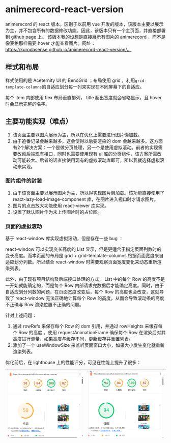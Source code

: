 # animerecord-react-version
animerecord 的 react 版本。区别于以前用 vue 开发的版本，该版本主要以展示为主，并不包含所有的数据修改功能。因此，该版本只有一个主页面，并直接部署到 github page 上。
该版本我的设想是直接展示有图片的 animerecord ，而不是像表格那样需要 hover 才能查看图片。网址：https://kurodasense.github.io/animerecord-react-version/。

## 样式和布局
样式使用的是 Aceternity UI 的 BenoGrid ；布局使用 grid ，利用`grid-template-columns`的自适应划分每一列来实现在不同屏幕下的自适应。

每个 item 内部使用 flex 布局垂直排列， title 超出宽度就会省略显示，且 hover 时会显示完整的名字。

## 主要功能实现（难点）
1. 该页面主要以图片展示为主，所以在优化上需要进行图片懒加载。
2. 由于追番记录会越来越多，这会使得以后要渲染的 dom 会越来越多。这方面有2个解决方案：一个是做分页处理，另一个是使用虚拟滚动。前者的实现需要改动后端现有接口，同时也需要使用现有 ui 库的分页组件，该方案所需改动可能较大。后者的话直接使用现有的虚拟滚动库即可，所以我就选择虚拟滚动来实现。

### 图片组件的封装
1. 由于该页面主要以展示图片为主，所以得实现图片懒加载。该功能直接使用了 react-lazy-load-image-component 库，在图片进入视口时才请求图片。
2. 图片的点击放大功能使用 react-viewer 库实现。
3. 设置了默认图片作为未上传图片时的占位图。

### 页面的虚拟滚动
基于 react-window 库实现虚拟滚动，但是存在一些 bug ：

react-window 可以实现变长高度的 List 显示，但是更适合于指定页面列数时的变长高度。而本页面的布局是 grid + grid-template-columns 根据页面宽度来自适应划分列数。所以结合 react-window 时需要观察页面宽度变化来动态重新渲染列表。

此外，由于现有项目结构及后端接口处理的方式， List 中的每个 Row 的高度不是一开始就能确定的，而是每个 Row 内部请求完数据后才能确定高度。同时，由于自适应划分列数的问题，在页面宽度改变后，每个 Row 的高度也会改变，这就导致了 react-window 无法正确地计算每个 Row 的高度，从而会导致滚动条的高度不正确与 Row 渲染位置不正确的问题。

针对上述问题：
1. 通过 rowRefs 来保存每个 Row 的 dom 引用，并通过 rowHeights 来缓存每个 Row 的高度 。使用 requestAnimationFrame 确保每个 Row 在渲染后对其高度进行测量，如果高度与缓存不同，更新缓存并重置列表。
2. 添加了一个 useWindowSize 来监听页面窗口大小，如果大小发生变化就重新渲染列表。

优化前后，在 lighthouse 上的性能评分，可见在性能上提升了很多：

| ![image-20250405113641083](https://raw.githubusercontent.com/kurodasense/cloudimg/master/img/image-20250405113641083.png) | ![image-20250405121907172](https://raw.githubusercontent.com/kurodasense/cloudimg/master/img/image-20250405121907172.png) |
| ------------------------------------------------------------ | ------------------------------------------------------------ |

